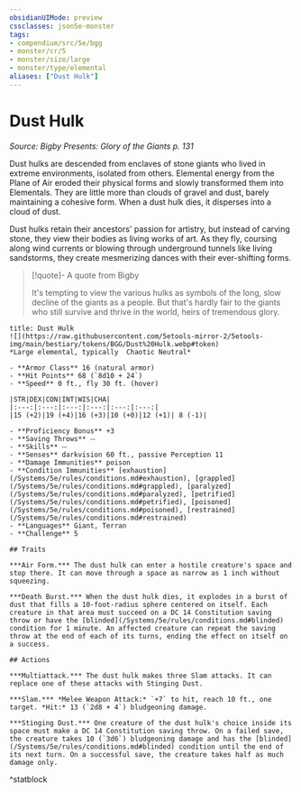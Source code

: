 ```yaml
---
obsidianUIMode: preview
cssclasses: json5e-monster
tags:
- compendium/src/5e/bgg
- monster/cr/5
- monster/size/large
- monster/type/elemental
aliases: ["Dust Hulk"]
---
```

# Dust Hulk
*Source: Bigby Presents: Glory of the Giants p. 131*  

Dust hulks are descended from enclaves of stone giants who lived in extreme environments, isolated from others. Elemental energy from the Plane of Air eroded their physical forms and slowly transformed them into Elementals. They are little more than clouds of gravel and dust, barely maintaining a cohesive form. When a dust hulk dies, it disperses into a cloud of dust.

Dust hulks retain their ancestors' passion for artistry, but instead of carving stone, they view their bodies as living works of art. As they fly, coursing along wind currents or blowing through underground tunnels like living sandstorms, they create mesmerizing dances with their ever-shifting forms.

> [!quote]- A quote from Bigby  
> 
> It's tempting to view the various hulks as symbols of the long, slow decline of the giants as a people. But that's hardly fair to the giants who still survive and thrive in the world, heirs of tremendous glory.


```ad-statblock
title: Dust Hulk
![](https://raw.githubusercontent.com/5etools-mirror-2/5etools-img/main/bestiary/tokens/BGG/Dust%20Hulk.webp#token)
*Large elemental, typically  Chaotic Neutral*

- **Armor Class** 16 (natural armor)
- **Hit Points** 68 (`8d10 + 24`)
- **Speed** 0 ft., fly 30 ft. (hover)

|STR|DEX|CON|INT|WIS|CHA|
|:---:|:---:|:---:|:---:|:---:|:---:|
|15 (+2)|19 (+4)|16 (+3)|10 (+0)|12 (+1)| 8 (-1)|

- **Proficiency Bonus** +3
- **Saving Throws** ⏤
- **Skills** ⏤
- **Senses** darkvision 60 ft., passive Perception 11
- **Damage Immunities** poison
- **Condition Immunities** [exhaustion](/Systems/5e/rules/conditions.md#exhaustion), [grappled](/Systems/5e/rules/conditions.md#grappled), [paralyzed](/Systems/5e/rules/conditions.md#paralyzed), [petrified](/Systems/5e/rules/conditions.md#petrified), [poisoned](/Systems/5e/rules/conditions.md#poisoned), [restrained](/Systems/5e/rules/conditions.md#restrained)
- **Languages** Giant, Terran
- **Challenge** 5

## Traits

***Air Form.*** The dust hulk can enter a hostile creature's space and stop there. It can move through a space as narrow as 1 inch without squeezing.

***Death Burst.*** When the dust hulk dies, it explodes in a burst of dust that fills a 10-foot-radius sphere centered on itself. Each creature in that area must succeed on a DC 14 Constitution saving throw or have the [blinded](/Systems/5e/rules/conditions.md#blinded) condition for 1 minute. An affected creature can repeat the saving throw at the end of each of its turns, ending the effect on itself on a success.

## Actions

***Multiattack.*** The dust hulk makes three Slam attacks. It can replace one of these attacks with Stinging Dust.

***Slam.*** *Melee Weapon Attack:* `+7` to hit, reach 10 ft., one target. *Hit:* 13 (`2d8 + 4`) bludgeoning damage.

***Stinging Dust.*** One creature of the dust hulk's choice inside its space must make a DC 14 Constitution saving throw. On a failed save, the creature takes 10 (`3d6`) bludgeoning damage and has the [blinded](/Systems/5e/rules/conditions.md#blinded) condition until the end of its next turn. On a successful save, the creature takes half as much damage only.
```
^statblock